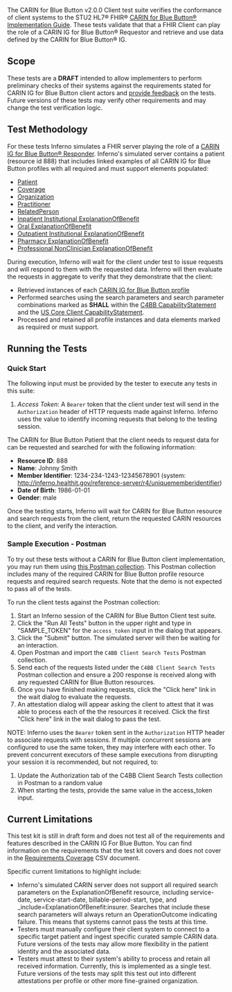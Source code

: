 The CARIN for Blue Button v2.0.0 Client test suite verifies the conformance of client systems to the STU2 HL7® FHIR®
[CARIN for Blue Button® Implementation Guide](http://hl7.org/fhir/us/carin-bb/STU2). These tests validate that that a
FHIR Client can play the role of a CARIN IG for Blue Button® Requestor and retrieve and use data defined by the CARIN for
Blue Button® IG.

## Scope

These tests are a **DRAFT** intended to allow implementers to perform
preliminary checks of their systems against the requirements stated for CARIN IG for Blue Button client actors
and [provide feedback](https://github.com/inferno-framework/carin-for-blue-button-test-kit/issues)
on the tests. Future versions of these tests may verify other
requirements and may change the test verification logic.

## Test Methodology

For these tests Inferno simulates a FHIR server playing the role of a 
[CARIN IG for Blue Button® Responder](https://hl7.org/fhir/us/carin-bb/STU2/Conformance_Requirements.html#actors).
Inferno's simulated server contains a patient (resource id 888) that includes linked examples of all CARIN IG for
Blue Button profiles with all required and must support elements populated:
  - [Patient](https://hl7.org/fhir/us/carin-bb/STU2/StructureDefinition-C4BB-Patient.html)
  - [Coverage](https://hl7.org/fhir/us/carin-bb/STU2/StructureDefinition-C4BB-Coverage.html)
  - [Organization](https://hl7.org/fhir/us/carin-bb/STU2/StructureDefinition-C4BB-Organization.html)
  - [Practitioner](https://hl7.org/fhir/us/carin-bb/STU2/StructureDefinition-C4BB-Practitioner.html)
  - [RelatedPerson](https://hl7.org/fhir/us/carin-bb/STU2/StructureDefinition-C4BB-RelatedPerson.html)
  - [Inpatient Institutional ExplanationOfBenefit](https://hl7.org/fhir/us/carin-bb/STU2/StructureDefinition-C4BB-ExplanationOfBenefit-Inpatient-Institutional.html)
  - [Oral ExplanationOfBenefit](https://hl7.org/fhir/us/carin-bb/STU2/StructureDefinition-C4BB-ExplanationOfBenefit-Oral.html)
  - [Outpatient Institutional ExplanationOfBenefit](https://hl7.org/fhir/us/carin-bb/STU2/StructureDefinition-C4BB-ExplanationOfBenefit-Outpatient-Institutional.html)
  - [Pharmacy ExplanationOfBenefit](https://hl7.org/fhir/us/carin-bb/STU2/StructureDefinition-C4BB-ExplanationOfBenefit-Pharmacy.html)
  - [Professional NonClinician ExplanationOfBenefit](https://hl7.org/fhir/us/carin-bb/STU2/StructureDefinition-C4BB-ExplanationOfBenefit-Professional-NonClinician.html)

During execution, Inferno will wait for the client under test to issue requests and will respond to them with the requested data. Inferno will then evaluate the requests in aggregate to verify that they demonstrate that the client:
  - Retrieved instances of each [CARIN IG for Blue Button profile](https://hl7.org/fhir/us/carin-bb/STU2/artifacts.html#structures-resource-profiles)
  - Performed searches using the search parameters and search parameter combinations marked as **SHALL** within the [C4BB CapabilityStatement](https://hl7.org/fhir/us/carin-bb/STU2/CapabilityStatement-c4bb.html)
  and the [US Core Client CapabilityStatement](https://hl7.org/fhir/us/core/STU3.1.1/CapabilityStatement-us-core-client.html).
  - Processed and retained all profile instances and data elements marked as required or must support.

## Running the Tests

### Quick Start

The following input must be provided by the tester to execute
any tests in this suite:
1. *Access Token*: A `Bearer` token that the client under test will send in the 
   `Authorization` header of HTTP requests made against Inferno. Inferno uses the
   value to identify incoming requests that belong to the testing session.

The CARIN for Blue Button Patient that the client needs to request data for can be requested and searched for
with the following information:
 - **Resource ID**: 888
 - **Name**: Johnny Smith
 - **Member Identifier**: 1234-234-1243-12345678901 (system: http://inferno.healthit.gov/reference-server/r4/uniquememberidentifier)
 - **Date of Birth**: 1986-01-01
 - **Gender**: male

Once the testing starts, Inferno will wait for CARIN for Blue Button resource and search requests from the client,
return the requested CARIN resources to the client, and verify the interaction.

### Sample Execution - Postman

To try out these tests without a CARIN for Blue Button client implementation, you may
run them using [this Postman collection](https://github.com/inferno-framework/carin-for-blue-button-test-kit/blob/main/config/C4BB%20Client%20Search%20Tests.postman_collection.json). This Postman collection includes many of the required CARIN for Blue Button profile
resource requests and required search requests. Note that the demo is not expected to pass all of the tests.

To run the client tests against the Postman collection:
1. Start an Inferno session of the CARIN for Blue Button Client test suite.
3. Click the "Run All Tests" button in the upper right and type in "SAMPLE_TOKEN" for the `access_token` input in the dialog that appears.
4. Click the "Submit" button. The simulated server will then be waiting for an interaction.
4. Open Postman and import the `C4BB Client Search Tests` Postman collection.
5. Send each of the requests listed under the `C4BB Client Search Tests` Postman collection and ensure a
   200 response is received along with any requested CARIN for Blue Button resources.
6. Once you have finished making requests, click the "Click here" link in the wait dialog to evaluate the requests.
7. An attestation dialog will appear asking the client to attest that it was able to process each of the 
   the resources it received. Click the first "Click here" link in the wait dialog to pass the test.

NOTE: Inferno uses the `Bearer` token sent in the `Authorization` HTTP header 
to associate requests with sessions. If multiple concurrent sessions are configured
to use the same token, they may interfere with each other. To prevent concurrent executors
of these sample executions from disrupting your session it
is recommended, but not required, to:
1. Update the Authorization tab of the C4BB Client Search Tests collection in Postman to a random value
2. When starting the tests, provide the same value in the access_token input.

## Current Limitations

This test kit is still in draft form and does not test all of the requirements and features
described in the CARIN IG For Blue Button. You can find information on the requirements
that the test kit covers and does not cover in the [Requirements Coverage](https://github.com/inferno-framework/carin-for-blue-button-test-kit/blob/main/lib/carin_for_blue_button_test_kit/requirements/generated/carin-for-blue-button-test-kit_requirements_coverage.csv)
CSV document.

Specific current limitations to highlight include:
   - Inferno's simulated CARIN server does not support all required search parameters on the ExplanationOfBenefit resource, including service-date, service-start-date, billable-period-start, type, and _include=ExplanationOfBenefit:insurer. Searches that include these search parameters will always return an OperationOutcome indicating failure. This means that systems cannot pass the tests at this time.
   - Testers must manually configure their client system to connect to a specific target patient and ingest specific curated sample CARIN data. Future versions of the tests may allow more flexibility in the patient identity and the associated data.
   - Testers must attest to their system's ability to process and retain all received information. Currently, this is implemented as a single test. Future versions of the tests may split this test out into different attestations per profile or other more fine-grained organization.
